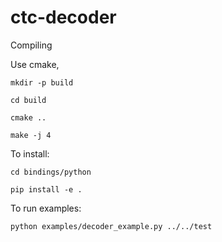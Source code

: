 # ctc-decoder
Compiling

Use cmake,

    mkdir -p build

    cd build

    cmake ..

    make -j 4

To install:

    cd bindings/python

    pip install -e .

To run examples:

    python examples/decoder_example.py ../../test
